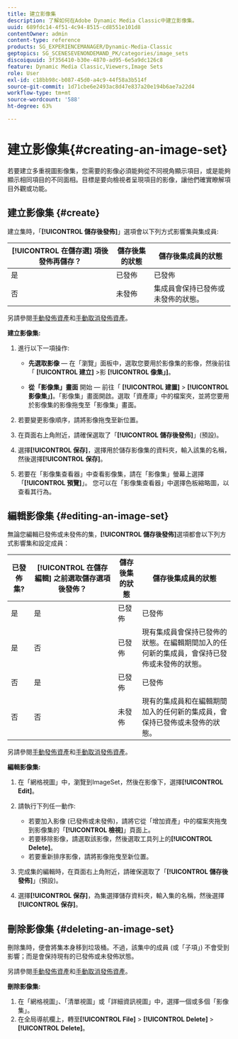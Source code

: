 ```yaml
---
title: 建立影像集
description: 了解如何在Adobe Dynamic Media Classic中建立影像集。
uuid: 689fdc14-4f51-4c94-8515-cd8551e101d8
contentOwner: admin
content-type: reference
products: SG_EXPERIENCEMANAGER/Dynamic-Media-Classic
geptopics: SG_SCENESEVENONDEMAND_PK/categories/image_sets
discoiquuid: 3f356410-b30e-4870-ad95-6e5a9dc126c8
feature: Dynamic Media Classic,Viewers,Image Sets
role: User
exl-id: c18bb98c-b087-45d0-a4c9-44f58a3b514f
source-git-commit: 1d71cbe6e2493ac8d47e837a20e194b6ae7a22d4
workflow-type: tm+mt
source-wordcount: '588'
ht-degree: 63%

---
```


# 建立影像集{#creating-an-image-set}

若要建立多重視圖影像集，您需要的影像必須能夠從不同視角顯示項目，或是能夠顯示相同項目的不同面相。目標是要向檢視者呈現項目的影像，讓他們確實瞭解項目外觀或功能。

## 建立影像集 {#create}

建立集時，「**[!UICONTROL 儲存後發佈]**」選項會以下列方式影響集與集成員:

| **[!UICONTROL 在儲存選]** 項後發佈再儲存？ | 儲存後集的狀態 | 儲存後集成員的狀態 |
| --- | --- | --- |
| 是 | 已發佈 | 已發佈 |
| 否 | 未發佈 | 集成員會保持已發佈或未發佈的狀態。 |

另請參閱[手動發佈資產](publishing-files.md#manually_publishing_assets)和[手動取消發佈資產](publishing-files.md#manually_unpublishing_assets)。

**建立影像集:**

1. 進行以下一項操作:

   * **先選取影像**  — 在「瀏覽」面板中，選取您要用於影像集的影像，然後前往「 **[!UICONTROL 建立]**  >影 **[!UICONTROL 像集」]**。

   * **從「影像集」畫面** 開始 — 前往「 **[!UICONTROL 建置]**  > **[!UICONTROL 影像集」]**。「影像集」畫面開啟。選取「資產庫」中的檔案夾，並將您要用於影像集的影像拖曳至「影像集」畫面。

1. 若要變更影像順序，請將影像拖曳至新位置。
1. 在頁面右上角附近，請確保選取了「**[!UICONTROL 儲存後發佈]**」(預設)。
1. 選擇&#x200B;**[!UICONTROL 保存]**，選擇用於儲存影像集的資料夾，輸入該集的名稱，然後選擇&#x200B;**[!UICONTROL 保存]**。
1. 若要在「影像集查看器」中查看影像集，請在「影像集」螢幕上選擇「**[!UICONTROL 預覽]**」。 您可以在「影像集查看器」中選擇色板縮略圖，以查看其行為。

## 編輯影像集 {#editing-an-image-set}

無論您編輯已發佈或未發佈的集，**[!UICONTROL 儲存後發佈]**&#x200B;選項都會以下列方式影響集和設定成員：

| 已發佈集? | **[!UICONTROL 在儲存編輯]** 之前選取儲存選項後發佈？ | 儲存後集的狀態 | 儲存後集成員的狀態 |
| --- | --- | --- | --- |
| 是 | 是 | 已發佈 | 已發佈 |
| 是 | 否 | 已發佈 | 現有集成員會保持已發佈的狀態。在編輯期間加入的任何新的集成員，會保持已發佈或未發佈的狀態。 |
| 否 | 是 | 已發佈 | 已發佈 |
| 否 | 否 | 未發佈 | 現有的集成員和在編輯期間加入的任何新的集成員，會保持已發佈或未發佈的狀態。 |

另請參閱[手動發佈資產](publishing-files.md#manually_publishing_assets)和[手動取消發佈資產](publishing-files.md#manually_unpublishing_assets)。

**編輯影像集:**

1. 在「網格視圖」中，瀏覽到ImageSet，然後在影像下，選擇&#x200B;**[!UICONTROL Edit]**。
1. 請執行下列任一動作:

   * 若要加入影像 (已發佈或未發佈)，請將它從「增加資產」中的檔案夾拖曳到影像集的「**[!UICONTROL 檢視]**」頁面上。
   * 若要移除影像，請選取該影像，然後選取工具列上的&#x200B;**[!UICONTROL Delete]**。
   * 若要重新排序影像，請將影像拖曳至新位置。

1. 完成集的編輯時，在頁面右上角附近，請確保選取了「**[!UICONTROL 儲存後發佈]**」(預設)。
1. 選擇&#x200B;**[!UICONTROL 保存]**，為集選擇儲存資料夾，輸入集的名稱，然後選擇&#x200B;**[!UICONTROL 保存]**。

## 刪除影像集 {#deleting-an-image-set}

刪除集時，便會將集本身移到垃圾桶。不過，該集中的成員 (或「子項」) 不會受到影響；而是會保持現有的已發佈或未發佈狀態。

另請參閱[手動發佈資產](publishing-files.md#manually_publishing_assets)和[手動取消發佈資產](publishing-files.md#manually_unpublishing_assets)。

**刪除影像集:**

1. 在「網格視圖」、「清單視圖」或「詳細資訊視圖」中，選擇一個或多個「影像集」。
1. 在全局導航欄上，轉至&#x200B;**[!UICONTROL File]** > **[!UICONTROL Delete]** > **[!UICONTROL Delete]**。
